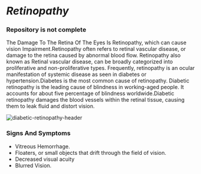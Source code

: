 # *Retinopathy*
### Repository is not complete
The Damage To The Retina Of The Eyes Is Retinopathy, which can cause vision Impairment.Retinopathy often refers to retinal vascular disease, or damage to the retina caused by abnormal blood flow. Retinopathy also known as  Retinal vascular disease, can be broadly categorized into proliferative and non-proliferative types. Frequently, retinopathy is an ocular manifestation of systemic disease as seen in diabetes or hypertension.Diabetes is the most common cause of retinopathy. Diabetic retinopathy is the leading cause of blindness in working-aged people. It accounts for about five percentage  of blindness worldwide.Diabetic retinopathy damages the blood vessels within the retinal tissue, causing them to leak fluid and distort vision.


![diabetic-retinopathy-header](https://user-images.githubusercontent.com/37455387/60878355-336dc180-a25d-11e9-8594-3ec0d1fa2588.jpg)




### Signs And Symptoms
- Vitreous Hemorrhage.
- Floaters, or small objects that drift through the field of vision.
- Decreased visual acuity
- Blurred Vision.

